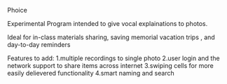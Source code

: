 Phoice

Experimental Program intended to give vocal explainations to photos.

Ideal for in-class materials sharing,  saving memorial vacation trips , and day-to-day reminders




Features to add:
1.multiple recordings to single photo
2.user login and the network support to share items across internet
3.swiping cells for more easily delievered functionality
4.smart naming and search


